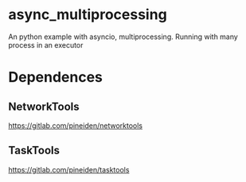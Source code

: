 # async_multiprocessing
An python example with asyncio, multiprocessing. Running with many process in an executor

Dependences
===========


NetworkTools
------------
https://gitlab.com/pineiden/networktools

TaskTools
---------
https://gitlab.com/pineiden/tasktools
